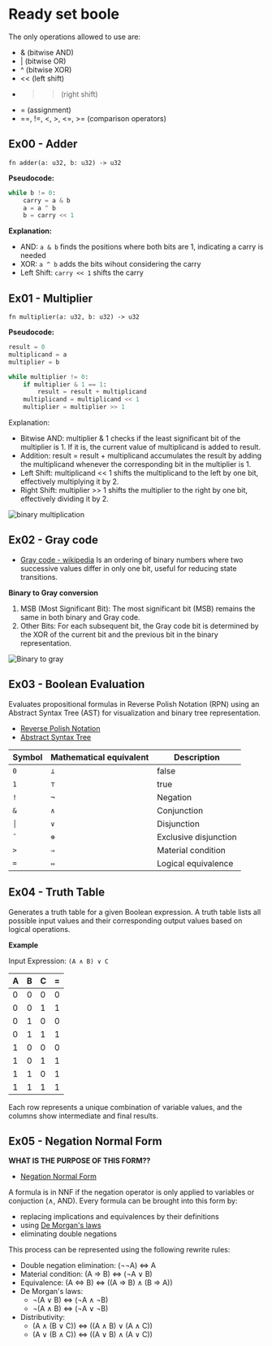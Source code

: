 # Ready set boole

The only operations allowed to use are:
- & (bitwise AND)
- | (bitwise OR)
- ^ (bitwise XOR)
- << (left shift)
- >> (right shift)
- = (assignment)
- ==, !=, <, >, <=, >= (comparison operators)


## Ex00 - Adder

`fn adder(a: u32, b: u32) -> u32`

**Pseudocode:**
```python
while b != 0:
    carry = a & b
    a = a ^ b
    b = carry << 1
```

**Explanation:**
- AND: `a & b` finds the positions where both bits are 1, indicating a carry is needed
- XOR: `a ^ b` adds the bits wihout considering the carry
- Left Shift: `carry << 1` shifts the carry

## Ex01 - Multiplier

`fn multiplier(a: u32, b: u32) -> u32`

**Pseudocode:**
```python
result = 0
multiplicand = a
multiplier = b

while multiplier != 0:
    if multiplier & 1 == 1:
        result = result + multiplicand
    multiplicand = multiplicand << 1
    multiplier = multiplier >> 1

```

Explanation:
- Bitwise AND: multiplier & 1 checks if the least significant bit of the multiplier is 1. If it is, the current value of multiplicand is added to result.
- Addition: result = result + multiplicand accumulates the result by adding the multiplicand whenever the corresponding bit in the multiplier is 1.
- Left Shift: multiplicand << 1 shifts the multiplicand to the left by one bit, effectively multiplying it by 2.
- Right Shift: multiplier >> 1 shifts the multiplier to the right by one bit, effectively dividing it by 2.

![binary multiplication](https://mathmonks.com/wp-content/uploads/2024/02/Binary-Multiplication.jpg)

## Ex02 - Gray code
- [Gray code - wikipedia](https://en.wikipedia.org/wiki/Gray_code#Constructing_an_n-bit_Gray_code)
Is an ordering of binary numbers where two successive values differ in only one bit, useful for reducing state transitions.

**Binary to Gray conversion**
1. MSB (Most Significant Bit): The most significant bit (MSB) remains the same in both binary and Gray code.
2. Other Bits: For each subsequent bit, the Gray code bit is determined by the XOR of the current bit and the previous bit in the binary representation.

![Binary to gray](https://media.geeksforgeeks.org/wp-content/uploads/20220420085103/Screenshot695-300x191.png)

## Ex03 - Boolean Evaluation

Evaluates propositional formulas in Reverse Polish Notation (RPN) using an Abstract Syntax Tree (AST) for visualization and binary tree representation.
- [Reverse Polish Notation](https://en.wikipedia.org/wiki/Reverse_Polish_notation)
- [Abstract Syntax Tree](https://en.wikipedia.org/wiki/Abstract_syntax_tree)

| Symbol | Mathematical equivalent | Description           |
|--------|-------------------------|-----------------------|
|  `0`   | `⊥`                     | false                 |
|  `1`   | `⊤`                     | true                  |
|  `!`   | `¬`                     | Negation              |
|  `&`   | `∧`                     | Conjunction           |
|  `│`   | `∨`                     | Disjunction           |
|  `ˆ`   | `⊕`                     | Exclusive disjunction |
|  `>`   | `⇒`                     | Material condition    |
|  `=`   | `⇔`                     | Logical equivalence   |


## Ex04 - Truth Table

Generates a truth table for a given Boolean expression. A truth table lists all possible input values and their corresponding output values based on logical operations.

**Example**

Input Expression: `(A ∧ B) ∨ C`

| A | B | C | = |
|---|---|---|---|
| 0 | 0 | 0 | 0 |
| 0 | 0 | 1 | 1 |
| 0 | 1 | 0 | 0 |
| 0 | 1 | 1 | 1 |
| 1 | 0 | 0 | 0 |
| 1 | 0 | 1 | 1 |
| 1 | 1 | 0 | 1 |
| 1 | 1 | 1 | 1 |

Each row represents a unique combination of variable values, and the columns show intermediate and final results.

## Ex05 - Negation Normal Form
**WHAT IS THE PURPOSE OF THIS FORM??**

- [Negation Normal Form](https://en.wikipedia.org/wiki/Negation_normal_form)

A formula is in NNF if the negation operator is only applied to variables or conjuction (∧, AND).
Every formula can be brought into this form by:
- replacing implications and equivalences by their definitions
- using [De Morgan's laws](https://en.wikipedia.org/wiki/De_Morgan%27s_laws)
- eliminating double negations

This process can be represented using the following rewrite rules:
- Double negation elimination: (¬¬A) ⇔ A
- Material condition: (A ⇒ B) ⇔ (¬A ∨ B)
- Equivalence: (A ⇔ B) ⇔ ((A ⇒ B) ∧ (B ⇒ A))
- De Morgan's laws: 
    - ¬(A ∨ B) ⇔ (¬A ∧ ¬B)
    - ¬(A ∧ B) ⇔ (¬A ∨ ¬B)
- Distributivity:
    - (A ∧ (B ∨ C)) ⇔ ((A ∧ B) ∨ (A ∧ C))
    - (A ∨ (B ∧ C)) ⇔ ((A ∨ B) ∧ (A ∨ C))
